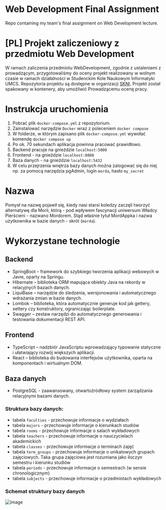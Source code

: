 # Web Development Final Assignment
Repo containing my team's final assignment on Web Development lecture.

# [PL] Projekt zaliczeniowy z przedmiotu Web Development
W ramach zaliczenia przedmiotu WebDevelopment, zgodnie z ustaleniami z prowadzącym, przygotowaliśmy do oceny projekt realizowany w wolnym czasie w ramach działalności w Studenckim Kole Naukowym Informatyki UMCS. 
Repozytoria projektu są dostępne w organizacji [SKNI](https://github.com/skni-umcs). 
Projekt został spakowany w kontenery, aby umożliwić Prowadzącemu ocenę pracy. 

# Instrukcja uruchomienia
1. Pobrać plik `docker-compose.yml` z repozytorium.
2. Zainstalować narzędzie `Docker` wraz z poleceniem `docker compose`
3. W folderze, w którym zapisano plik `docker-compose.yml` wywołać komendę `docker compose up`
4. Po ok. 70 sekundach aplikacja powinna pracować prawidłowo.
5. Backend pracuje na gnieździe `localhost:5000`
6. Frontend - na gnieździe `localhost:8080`
7. Baza danych - na gnieździe `localhost:5432`
8. W celu przejrzenia wnętrza bazy danych można zalogować się do niej np. za pomocą narzędzia pgAdmin, login `morda`, hasło `my_secret`

# Nazwa
Pomysł na nazwę pojawił się, kiedy nasi starsi koledzy zaczęli tworzyć alternatywę dla Morii, którą - pod wpływem fascynacji uniwersum Władcy Pierścieni - nazwano Mordorem. Stąd właśnie tytuł MordAppka i nazwa użytkownika w bazie danych - skrót (`morda`). 

# Wykorzystane technologie
## Backend
- SpringBoot – framework do szybkiego tworzenia aplikacji webowych w Javie, oparty na Springu.
- Hibernate – biblioteka ORM mapująca obiekty Java na rekordy w relacyjnych bazach danych.
- LiquiBase – narzędzie do śledzenia, wersjonowania i automatycznego wdrażania zmian w bazie danych.
- Lombok – biblioteka, która automatycznie generuje kod jak gettery, settery czy konstruktory, ograniczając boilerplate.
- Swagger – zestaw narzędzi do automatycznego generowania i testowania dokumentacji REST API.

## Frontend
- TypeScript – nadzbiór JavaScriptu wprowadzający typowanie statyczne i ułatwiający rozwój większych aplikacji.
- React – biblioteka do budowania interfejsów użytkownika, oparta na komponentach i wirtualnym DOM.

## Baza danych
- PostgreSQL - zaawansowany, otwartoźródłowy system zarządzania relacyjnymi bazami danych.
### Struktura bazy danych:
- tabela `faculties` - przechowuje informacje o wydziałach
- tabela `majors` - przechowuje informacje o kierunkach studiów
- tabela `rooms` - przechowuje informacje o salach wykładowych
- tabela `teachers` - przechowuje informacje o nauczycielach akademickich
- tabela `classes` - przechowuje informacje o terminach zajęć 
- tabela `term_groups` - przechowuje informacje o unikatowych grupach zajęciowych. Taka grupa zajęciowa jest rozumiana jako iloczyn semestru i kierunku studiów
- tabela `periods` - przechowuje informacje o semestrach (w sensie chronologicznym)
- tabela `subjects` - przechowuje informacje o przedmiotach wykładowych
### Schemat struktury bazy danych
![image](https://github.com/user-attachments/assets/fde820c6-0564-4726-bf40-65dbe5f3877e)

